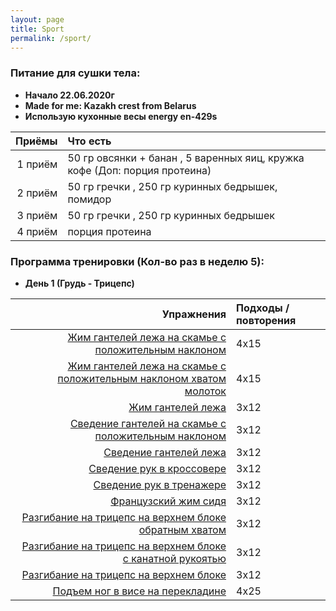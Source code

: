 ```yaml
---
layout: page
title: Sport
permalink: /sport/
---
```


### Питание для сушки тела:

* **Начало 22.06.2020г**
* **Made for me: Kazakh crest from Belarus**
* **Использую кухонные весы energy en-429s**

Приёмы | Что есть
-------:|:-------------------------
1 приём | 50 гр овсянки + банан , 5 варенных яиц, кружка кофе (Доп: порция протеина)
2 приём | 50 гр гречки , 250 гр куринных бедрышек, помидор
3 приём | 50 гр гречки , 250 гр куринных бедрышек
4 приём | порция протеина


### Программа тренировки (Кол-во раз в неделю 5):

* **День 1 (Грудь - Трицепс)**

Упражнения | Подходы / повторения
-------:|:-------------------------
[Жим гантелей лежа на скамье с положительным наклоном](https://dailyfit.ru/uprazhneniya/zhim-gantelej-lezha-na-naklonnoj-skame/) | 4х15
[Жим гантелей лежа на скамье с положительным наклоном хватом молоток](https://dailyfit.ru/uprazhneniya/zhim-gantelej-na-naklonnoj-skame/) | 4х15
[Жим гантелей лежа](https://dailyfit.ru/uprazhneniya/zhim-s-gantelyami-lezha-na-gorizontalnoj-skame/) | 3х12
[Сведение гантелей на скамье с положительным наклоном](https://dailyfit.ru/uprazhneniya/svedenie-razvedenie-ruk-s-gantelyami-lezha-na-naklonnoj-skame/) | 3х12
[Сведение гантелей лежа](https://dailyfit.ru/uprazhneniya/svedenie-gantelej-lezha-na-gorizontalnoj-skame/) | 3х12
[Сведение рук в кроссовере](https://dailyfit.ru/uprazhneniya/svedenie-ruk-v-krossovere/) | 3х12
[Сведение рук в тренажере](https://dailyfit.ru/uprazhneniya/svedenie-ruk-v-trenazhere-babochka/) | 3х12
[Французский жим сидя](https://dailyfit.ru/uprazhneniya/francuzskij-zhim-sidya/) | 3х12
[Разгибание на трицепс на верхнем блоке обратным хватом](https://dailyfit.ru/uprazhneniya/razgibanie-na-triceps-obratnym-xvatom/) | 3х12
[Разгибание на трицепс на верхнем блоке с канатной рукоятью](https://dailyfit.ru/uprazhneniya/razgibanie-na-triceps-vniz-ispolzuya-kanatnuyu-rukoyat/) | 3х12
[Разгибание на трицепс на верхнем блоке](https://dailyfit.ru/uprazhneniya/razgibanie-na-triceps-vniz-2/) | 3х12
[Подъем ног в висе на перекладине](https://dailyfit.ru/uprazhneniya/podem-nog-v-vise-na-perekladine/) | 4х25